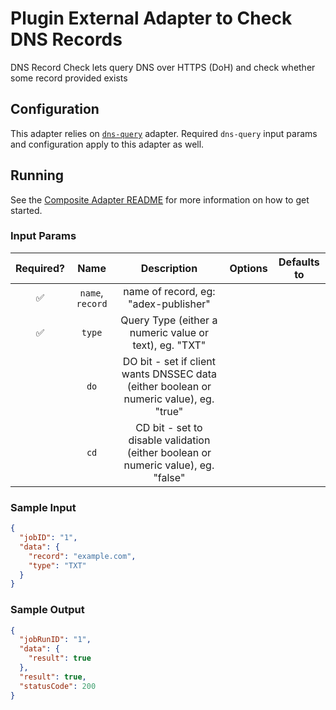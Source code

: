 # Plugin External Adapter to Check DNS Records

DNS Record Check lets query DNS over HTTPS (DoH) and check whether some record provided exists

## Configuration

This adapter relies on [`dns-query`](../../dns-query/README.md) adapter. Required `dns-query` input params and configuration apply to this adapter as well.

## Running

See the [Composite Adapter README](../README.md) for more information on how to get started.

### Input Params

| Required? |       Name       |                                      Description                                       | Options | Defaults to |
| :-------: | :--------------: | :------------------------------------------------------------------------------------: | :-----: | :---------: |
|    ✅     | `name`, `record` |                          name of record, eg: "adex-publisher"                          |         |             |
|    ✅     |      `type`      |                 Query Type (either a numeric value or text), eg. "TXT"                 |         |             |
|           |       `do`       | DO bit - set if client wants DNSSEC data (either boolean or numeric value), eg. "true" |         |             |
|           |       `cd`       |   CD bit - set to disable validation (either boolean or numeric value), eg. "false"    |         |             |

### Sample Input

```json
{
  "jobID": "1",
  "data": {
    "record": "example.com",
    "type": "TXT"
  }
}
```

### Sample Output

```json
{
  "jobRunID": "1",
  "data": {
    "result": true
  },
  "result": true,
  "statusCode": 200
}
```
